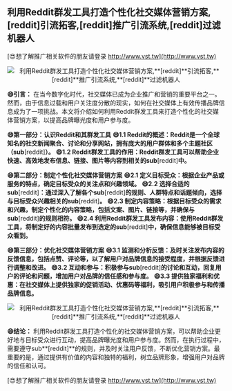 ## **利用Reddit群发工具打造个性化社交媒体营销方案,**[reddit]**引流拓客,**[reddit]**推广引流系统,**[reddit]**过滤机器人**

[😍想了解推广相关软件的朋友请登录 http://www.vst.tw](http://www.vst.tw)

 <center><img src="https://vst.tw/MP4/tuiguang/png/8.png" alt="利用Reddit群发工具打造个性化社交媒体营销方案,**[reddit]**引流拓客,**[reddit]**推广引流系统,**[reddit]**过滤机器人"></center>

**😄引言：**
在当今数字化时代，社交媒体已成为企业推广和营销的重要平台之一。然而，由于信息过载和用户关注度分散的现实，如何在社交媒体上有效传播品牌信息成为了一项挑战。本文将介绍如何利用Reddit群发工具来打造个性化的社交媒体营销方案，以提高品牌曝光度和用户参与度。

**😄第一部分：认识Reddit和其群发工具**
**😄1.1 Reddit的概述：Reddit是一个全球知名的社交新闻聚合、讨论和分享网站，拥有庞大的用户群体和多个主题社区（sub**[reddit]**）。**
**😄1.2 Reddit群发工具的作用：Reddit群发工具可以帮助企业快速、高效地发布信息、链接、图片等内容到相关的sub**[reddit]**中。**

**😄第二部分：制定个性化社交媒体营销方案**
**😄2.1 定义目标受众：根据企业产品或服务的特点，确定目标受众的关注点和兴趣领域。**
**😄2.2 选择合适的sub**[reddit]**：通过深入了解各个sub**[reddit]**的规则、人群特点和话题倾向，选择与目标受众兴趣相关的sub**[reddit]**。**
**😄2.3 制定内容策略：根据目标受众的需求和兴趣，制定个性化的内容策略，包括文案、图片、链接等，并确保与sub**[reddit]**的规则相符。**
**😄2.4 利用Reddit群发工具发布内容：使用Reddit群发工具，将制定好的内容批量发布到选定的sub**[reddit]**中，确保信息能够被目标受众看到。**

**😄第三部分：优化社交媒体营销方案**
**😄3.1 监测和分析反馈：及时关注发布内容的反馈信息，包括点赞、评论等，以了解用户对品牌信息的接受程度，并根据反馈进行调整和改进。**
**😄3.2 互动和参与：积极参与sub**[reddit]**的讨论和互动，回复用户的评论和问题，增加用户对品牌的信任感和参与度。**
**😄3.3 提供独家福利和优惠：在社交媒体上提供独家的促销活动、优惠码等福利，吸引用户积极参与和传播品牌信息。**

 <center><img src="https://vst.tw/MP4/tuiguang/png/8.png" alt="利用Reddit群发工具打造个性化社交媒体营销方案,**[reddit]**引流拓客,**[reddit]**推广引流系统,**[reddit]**过滤机器人"></center>

**😄结论：**
利用Reddit群发工具打造个性化的社交媒体营销方案，可以帮助企业更好地与目标受众进行互动，提高品牌曝光度和用户参与度。然而，在执行过程中，需要遵守sub**[reddit]**的规则，并及时关注用户反馈，不断优化营销方案。最重要的是，通过提供有价值的内容和独特的福利，树立品牌形象，增强用户对品牌的信任和认可。

[😍想了解推广相关软件的朋友请登录 http://www.vst.tw](http://www.vst.tw)



